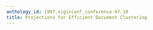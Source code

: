 ```yaml
---
anthology_id: 1997.sigirconf_conference-97.10
title: Projections for Efficient Document Clustering
---
```

